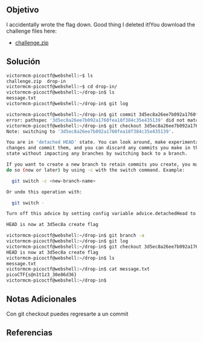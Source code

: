 ## Objetivo
I accidentally wrote the flag down. Good thing I deleted it!You download the challenge files here:

- [challenge.zip](https://artifacts.picoctf.net/c_titan/77/challenge.zip)
## Solución
```bash
victormcm-picoctf@webshell:~$ ls
challenge.zip  drop-in
victormcm-picoctf@webshell:~$ cd drop-in/
victormcm-picoctf@webshell:~/drop-in$ ls
message.txt
victormcm-picoctf@webshell:~/drop-in$ git log

victormcm-picoctf@webshell:~/drop-in$ git commit 3d5ec8a26ee7b092a1760fea18f384c35e435139
error: pathspec '3d5ec8a26ee7b092a1760fea18f384c35e435139' did not match any file(s) known to git
victormcm-picoctf@webshell:~/drop-in$ git checkout 3d5ec8a26ee7b092a1760fea18f384c35e435139
Note: switching to '3d5ec8a26ee7b092a1760fea18f384c35e435139'.

You are in 'detached HEAD' state. You can look around, make experimental
changes and commit them, and you can discard any commits you make in this
state without impacting any branches by switching back to a branch.

If you want to create a new branch to retain commits you create, you may
do so (now or later) by using -c with the switch command. Example:

  git switch -c <new-branch-name>

Or undo this operation with:

  git switch -

Turn off this advice by setting config variable advice.detachedHead to false

HEAD is now at 3d5ec8a create flag

victormcm-picoctf@webshell:~/drop-in$ git branch -a
victormcm-picoctf@webshell:~/drop-in$ git log
victormcm-picoctf@webshell:~/drop-in$ git checkout 3d5ec8a26ee7b092a1760fea18f384c35e435139
HEAD is now at 3d5ec8a create flag
victormcm-picoctf@webshell:~/drop-in$ ls
message.txt
victormcm-picoctf@webshell:~/drop-in$ cat message.txt 
picoCTF{s@n1t1z3_30e86d36}
victormcm-picoctf@webshell:~/drop-in$ 
```
## Notas Adicionales
Con git checkout puedes regresarte a un commit
## Referencias